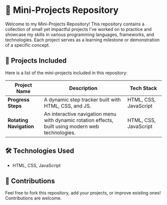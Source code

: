 
# 🚀 Mini-Projects Repository

Welcome to my Mini-Projects Repository! This repository contains a collection of small yet impactful projects I've worked on to practice and showcase my skills in various programming languages, frameworks, and technologies. Each project serves as a learning milestone or demonstration of a specific concept.



## 📜 Projects Included
  
Here is a list of the mini-projects included in this repository:

| Project Name       | Description                                                | Tech Stack            |
|--------------------|------------------------------------------------------------|-----------------------|
| **Progress Steps** | A dynamic step tracker built with HTML, CSS, and JS.       | HTML, CSS, JavaScript |
| **Rotating Navigation** | An interactive navigation menu with dynamic rotation effects, built using modern web technologies. | HTML, CSS, JavaScript |



## 🛠️ Technologies Used

* HTML, CSS, JavaScript


## 🤝 Contributions

Feel free to fork this repository, add your projects, or improve existing ones! Contributions are welcome.



